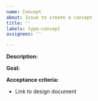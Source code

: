 ```yaml
---
name: Concept
about: Issue to create a concept
title: ''
labels: type:concept
assignees: ''

---
```


**Description:**

**Goal:**

**Acceptance criteria:**
* Link to design document
